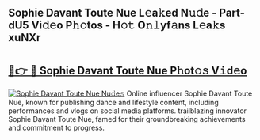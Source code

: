 ## Sophie Davant Toute Nue L𝚎a𝚔ed N𝚞𝚍e - Part-dU5 Vi𝚍𝚎o P𝚑𝚘tos - H𝚘𝚝 O𝚗𝚕yf𝚊ns L𝚎a𝚔s xuNXr

# <h2><a href="http://kfexv6g.oniu.top/?m=Sophie+Davant+Toute+Nue">🔗👉 🔴 Sophie Davant Toute Nue P𝚑ot𝚘𝚜 V𝚒d𝚎o</a></h2>

[![Sophie Davant Toute Nue Nu𝚍e𝚜](https://i.imgur.com/0qMVB7G.gif)](http://kfexv6g.oniu.top/?m=Sophie+Davant+Toute+Nue)
Online influencer Sophie Davant Toute Nue, known for publishing dance and lifestyle content, including performances and vlogs on social media platforms. trailblazing innovator Sophie Davant Toute Nue, famed for their groundbreaking achievements and commitment to progress.  
